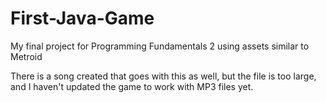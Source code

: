 # First-Java-Game
My final project for Programming Fundamentals 2 using assets similar to Metroid

There is a song created that goes with this as well, but the file is too large, and I haven't updated the game to work with MP3 files yet. 
